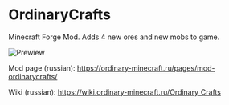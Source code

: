 # OrdinaryCrafts
Minecraft Forge Mod. Adds 4 new ores and new mobs to game.

![Prewiew](https://ordinary-minecraft.ru/pictures/Ordinarycrafts-1.png)

Mod page (russian): https://ordinary-minecraft.ru/pages/mod-ordinarycrafts/

Wiki (russian): https://wiki.ordinary-minecraft.ru/Ordinary_Crafts
